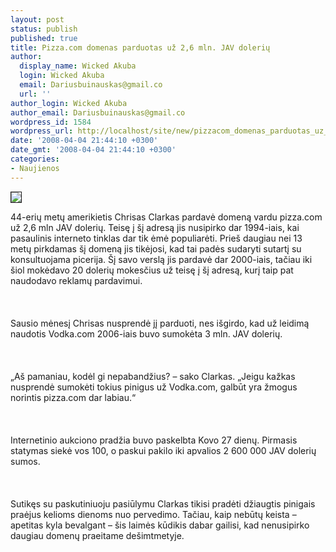 ```yaml
---
layout: post
status: publish
published: true
title: Pizza.com domenas parduotas už 2,6 mln. JAV dolerių
author:
  display_name: Wicked Akuba
  login: Wicked Akuba
  email: Dariusbuinauskas@gmail.co
  url: ''
author_login: Wicked Akuba
author_email: Dariusbuinauskas@gmail.co
wordpress_id: 1584
wordpress_url: http://localhost/site/new/pizzacom_domenas_parduotas_uz_2_6_mln_jav_doleriu/
date: '2008-04-04 21:44:10 +0300'
date_gmt: '2008-04-04 21:44:10 +0300'
categories:
- Naujienos
---
```

<div class="imgright"><img src="http://img246.imageshack.us/img246/1138/brooklynstylepizzapb4.jpg" border="1"></div>
<p>44-erių metų amerikietis Chrisas Clarkas pardavė domeną vardu pizza.com už 2,6 mln JAV dolerių. Teisę į šį adresą jis nusipirko dar 1994-iais, kai pasaulinis interneto tinklas dar tik ėmė populiarėti. Prieš daugiau nei 13 metų pirkdamas šį domeną jis tikėjosi, kad tai padės sudaryti sutartį su konsultuojama picerija. Šį savo verslą jis pardavė dar 2000-iais, tačiau iki šiol mokėdavo 20 dolerių mokesčius už teisę į šį adresą, kurį taip pat naudodavo reklamų pardavimui.<br />
<br><br />
<br>Sausio mėnesį Chrisas nusprendė jį parduoti, nes išgirdo, kad už leidimą naudotis Vodka.com 2006-iais buvo sumokėta 3 mln. JAV dolerių.<br />
<br><br />
<br>„Aš pamaniau, kodėl gi nepabandžius? – sako Clarkas. „Jeigu kažkas nusprendė sumokėti tokius pinigus už Vodka.com, galbūt yra žmogus norintis pizza.com dar labiau.“<br />
<br><br />
<br>Internetinio aukciono pradžia buvo paskelbta Kovo 27 dienų. Pirmasis statymas siekė vos 100, o paskui pakilo iki apvalios 2 600 000 JAV dolerių sumos.<br />
<br><br />
<br>Sutikęs su paskutiniuoju pasiūlymu Clarkas tikisi pradėti džiaugtis pinigais praėjus kelioms dienoms nuo pervedimo. Tačiau, kaip nebūtų keista – apetitas kyla bevalgant – šis laimės kūdikis dabar gailisi, kad nenusipirko daugiau domenų praeitame dešimtmetyje.<br />
<br></p>
